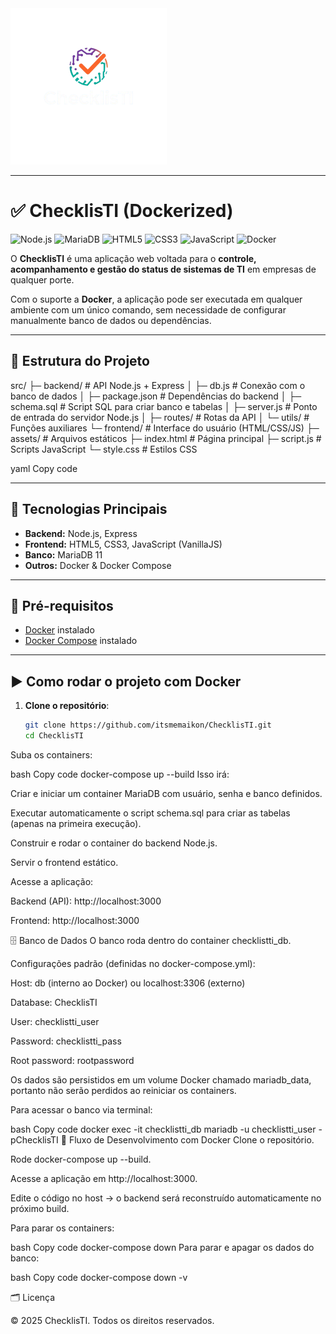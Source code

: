 <img src="src/frontend/assets/logo-sem-fundo.png" alt="Logo" width="250" height="250"/>

---

# ✅ ChecklisTI (Dockerized)

![Node.js](https://img.shields.io/badge/Node.js-18+-green)
![MariaDB](https://img.shields.io/badge/MariaDB-11-blue)
![HTML5](https://img.shields.io/badge/HTML5-orange)
![CSS3](https://img.shields.io/badge/CSS3-blueviolet)
![JavaScript](https://img.shields.io/badge/JavaScript-yellow)
![Docker](https://img.shields.io/badge/Docker-Compose-blue)

O **ChecklisTI** é uma aplicação web voltada para o **controle, acompanhamento e gestão do status de sistemas de TI** em empresas de qualquer porte.  

Com o suporte a **Docker**, a aplicação pode ser executada em qualquer ambiente com um único comando, sem necessidade de configurar manualmente banco de dados ou dependências.

---

## 📂 Estrutura do Projeto

src/
├─ backend/ # API Node.js + Express
│ ├─ db.js # Conexão com o banco de dados
│ ├─ package.json # Dependências do backend
│ ├─ schema.sql # Script SQL para criar banco e tabelas
│ ├─ server.js # Ponto de entrada do servidor Node.js
│ ├─ routes/ # Rotas da API
│ └─ utils/ # Funções auxiliares
└─ frontend/ # Interface do usuário (HTML/CSS/JS)
├─ assets/ # Arquivos estáticos
├─ index.html # Página principal
├─ script.js # Scripts JavaScript
└─ style.css # Estilos CSS

yaml
Copy code

---

## 🚀 Tecnologias Principais

- **Backend:** Node.js, Express  
- **Frontend:** HTML5, CSS3, JavaScript (VanillaJS)  
- **Banco:** MariaDB 11  
- **Outros:** Docker & Docker Compose  

---

## 🔧 Pré-requisitos

- [Docker](https://docs.docker.com/get-docker/) instalado  
- [Docker Compose](https://docs.docker.com/compose/) instalado  

---

## ▶️ Como rodar o projeto com Docker

1. **Clone o repositório**:
   ```bash
   git clone https://github.com/itsmemaikon/ChecklisTI.git
   cd ChecklisTI
Suba os containers:

bash
Copy code
docker-compose up --build
Isso irá:

Criar e iniciar um container MariaDB com usuário, senha e banco definidos.

Executar automaticamente o script schema.sql para criar as tabelas (apenas na primeira execução).

Construir e rodar o container do backend Node.js.

Servir o frontend estático.

Acesse a aplicação:

Backend (API): http://localhost:3000

Frontend: http://localhost:3000

🗄️ Banco de Dados
O banco roda dentro do container checklistti_db.

Configurações padrão (definidas no docker-compose.yml):

Host: db (interno ao Docker) ou localhost:3306 (externo)

Database: ChecklisTI

User: checklistti_user

Password: checklistti_pass

Root password: rootpassword

Os dados são persistidos em um volume Docker chamado mariadb_data, portanto não serão perdidos ao reiniciar os containers.

Para acessar o banco via terminal:

bash
Copy code
docker exec -it checklistti_db mariadb -u checklistti_user -pChecklisTI
📝 Fluxo de Desenvolvimento com Docker
Clone o repositório.

Rode docker-compose up --build.

Acesse a aplicação em http://localhost:3000.

Edite o código no host → o backend será reconstruído automaticamente no próximo build.

Para parar os containers:

bash
Copy code
docker-compose down
Para parar e apagar os dados do banco:

bash
Copy code
docker-compose down -v

🗂️ Licença

© 2025 ChecklisTI. Todos os direitos reservados.